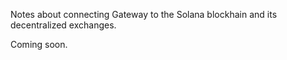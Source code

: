 Notes about connecting Gateway to the Solana blockhain and its decentralized exchanges.

Coming soon.